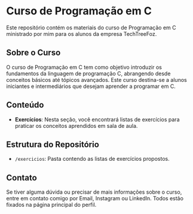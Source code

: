 # Curso de Programação em C

Este repositório contém os materiais do curso de Programação em C ministrado por mim para os alunos da empresa TechTreeFoz.

## Sobre o Curso

O curso de Programação em C tem como objetivo introduzir os fundamentos da linguagem de programação C, abrangendo desde conceitos básicos até tópicos avançados. Este curso destina-se a alunos iniciantes e intermediários que desejam aprender a programar em C.

## Conteúdo

- **Exercícios**: Nesta seção, você encontrará listas de exercícios para praticar os conceitos aprendidos em sala de aula.

## Estrutura do Repositório

- `/exercicios`: Pasta contendo as listas de exercícios propostos.

## Contato

Se tiver alguma dúvida ou precisar de mais informações sobre o curso, entre em contato comigo por Email, Instagram ou LinkedIn. Todos estão fixados na página principal do perfil.

